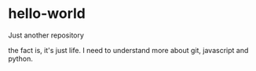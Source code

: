 # hello-world
Just another repository

the fact is, it's just life.  I need to understand more about git, javascript and python.
